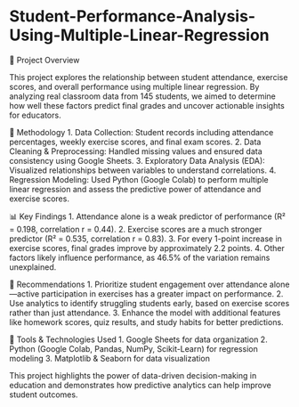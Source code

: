 # Student-Performance-Analysis-Using-Multiple-Linear-Regression

📌 Project Overview

This project explores the relationship between student attendance, exercise scores, and overall performance using multiple linear regression. By analyzing real classroom data from 145 students, we aimed to determine how well these factors predict final grades and uncover actionable insights for educators.

🔬 Methodology
	1. Data Collection: Student records including attendance percentages, weekly exercise scores, and final exam scores.
	2. Data Cleaning & Preprocessing: Handled missing values and ensured data consistency using Google Sheets.
	3. Exploratory Data Analysis (EDA): Visualized relationships between variables to understand correlations.
	4. Regression Modeling: Used Python (Google Colab) to perform multiple linear regression and assess the predictive power of attendance and exercise scores.

📊 Key Findings
	1. Attendance alone is a weak predictor of performance (R² = 0.198, correlation r = 0.44).
	2. Exercise scores are a much stronger predictor (R² = 0.535, correlation r = 0.83).
	3. For every 1-point increase in exercise scores, final grades improve by approximately 2.2 points.
	4. Other factors likely influence performance, as 46.5% of the variation remains unexplained.

📌 Recommendations
	1. Prioritize student engagement over attendance alone—active participation in exercises has a greater impact on performance.
	2. Use analytics to identify struggling students early, based on exercise scores rather than just attendance.
	3. Enhance the model with additional features like homework scores, quiz results, and study habits for better predictions.

🚀 Tools & Technologies Used
	1. Google Sheets for data organization
	2. Python (Google Colab, Pandas, NumPy, Scikit-Learn) for regression modeling
	3. Matplotlib & Seaborn for data visualization

This project highlights the power of data-driven decision-making in education and demonstrates how predictive analytics can help improve student outcomes.
